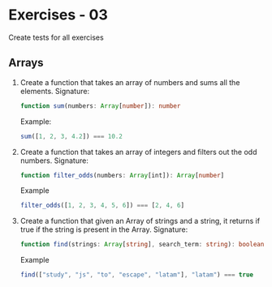 # Exercises - 03

Create tests for all exercises

## Arrays

1. Create a function that takes an array of numbers and sums all the elements. Signature:

    ```ts
    function sum(numbers: Array[number]): number
    ```

    Example:

    ```ts
    sum([1, 2, 3, 4.2]) === 10.2
    ```

2. Create a function that takes an array of integers and filters out the odd numbers. Signature:

    ```ts
    function filter_odds(numbers: Array[int]): Array[number]
    ```

    Example

    ```ts
    filter_odds([1, 2, 3, 4, 5, 6]) === [2, 4, 6]
    ```

3. Create a function that given an Array of strings and a string, it returns if true if the string is present in the Array. Signature:

    ```ts
    function find(strings: Array[string], search_term: string): boolean
    ```

    Example

    ```ts
    find(["study", "js", "to", "escape", "latam"], "latam") === true
    ```
